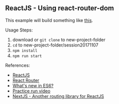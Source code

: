 ReactJS - Using react-router-dom
--------------------------------

This example will build something like [this](http://meetup-20171107.surge.sh/).  

Usage Steps:

1. download or `git clone` to new-project-folder
2. `cd` to new-project-folder/session20171107
3. `npm install` 
4. `npm run start`


References:
- [ReactJS](https://reactjs.org/)
- [React Router](https://reacttraining.com/react-router/web/guides/philosophy)
- [What's new in ES6?](http://es6-features.org)
- [Practice run video](https://www.useloom.com/share/b0bdafb73dcb4968b81a6216f18ac71a)
- [NextJS - Another routing library for ReactJS](https://learnnextjs.com/)